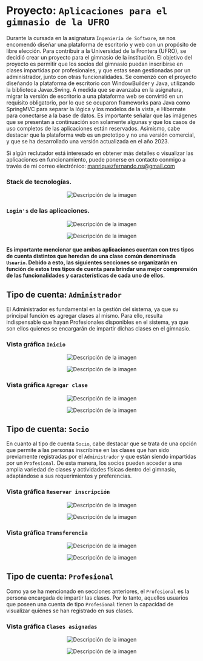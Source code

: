 # Proyecto: ```Aplicaciones para el gimnasio de la UFRO```

Durante la cursada en la asignatura ```Ingeniería de Software```, se nos encomendó diseñar una plataforma de escritorio y web con un propósito de libre elección. Para contribuir a la Universidad de la Frontera (UFRO), se decidió crear un proyecto para el gimnasio de la institución. El objetivo del proyecto es permitir que los socios del gimnasio puedan inscribirse en clases impartidas por profesionales, y que estas sean gestionadas por un administrador, junto con otras funcionalidades. Se comenzó con el proyecto diseñando la plataforma de escritorio con WindowBuilder y Java, utilizando la biblioteca Javax.Swing. A medida que se avanzaba en la asignatura, migrar la versión de escritorio a una plataforma web se convirtió en un requisito obligatorio, por lo que se ocuparon frameworks para Java como SpringMVC para separar la lógica y los modelos de la vista, e Hibernate para conectarse a la base de datos. Es importante señalar que las imágenes que se presentan a continuación son solamente algunas y que los casos de uso completos de las aplicaciones están reservados. Asimismo, cabe destacar que la plataforma web es un prototipo y no una versión comercial, y que se ha desarrollado una versión actualizada en el año 2023.

Si algún reclutador está interesado en obtener más detalles o visualizar las aplicaciones en funcionamiento, puede ponerse en contacto conmigo a través de mi correo 
electrónico: manriquezfernando.ns@gmail.com

### Stack de tecnologías.
<p align="center">
  <img src="./IMG/StackTec.PNG" alt="Descripción de la imagen">
</p>


### ```Login's``` de las aplicaciones.

<p align="center">
  <img src="./IMG/LoginWEB.PNG" alt="Descripción de la imagen">
</p>
<p align="center">
  <img src="./IMG/LoginDesktop.PNG" alt="Descripción de la imagen">
</p>

#### Es importante mencionar que ambas aplicaciones cuentan con tres tipos de cuenta distintos que heredan de una clase común denominada ```Usuario```. Debido a esto, las siguientes secciones se organizarán en función de estos tres tipos de cuenta para brindar una mejor comprensión de las funcionalidades y características de cada uno de ellos.
## Tipo de cuenta: ```Administrador```
El Administrador es fundamental en la gestión del sistema, ya que su principal función es agregar clases al mismo. Para ello, resulta indispensable que hayan Profesionales disponibles en el sistema, ya que son ellos quienes se encargarán de impartir dichas clases en el gimnasio.

### Vista gráfica ```Inicio```
<p align="center">
  <img src="./IMG/W-InicioAdmin.PNG" alt="Descripción de la imagen">
</p>
<p align="center">
  <img src="./IMG/D-InicioAdmin.PNG" alt="Descripción de la imagen">
</p>

### Vista gráfica ```Agregar clase```
<p align="center">
  <img src="./IMG/W-RCAdmin.PNG" alt="Descripción de la imagen">
</p>
<p align="center">
  <img src="./IMG/D-RCAdmin.PNG" alt="Descripción de la imagen">
</p>

## Tipo de cuenta: ```Socio```
En cuanto al tipo de cuenta ```Socio```, cabe destacar que se trata de una opción que permite a las personas inscribirse en las clases que han sido previamente registradas por el ```Administrador``` y que están siendo impartidas por un ```Profesional```. De esta manera, los socios pueden acceder a una amplia variedad de clases y actividades físicas dentro del gimnasio, adaptándose a sus requerimientos y preferencias.

### Vista gráfica ```Reservar inscripción```
<p align="center">
  <img src="./IMG/W-ReservarSocio.PNG" alt="Descripción de la imagen">
</p>
<p align="center">
  <img src="./IMG/D-ReservarSocio.PNG" alt="Descripción de la imagen">
</p>

### Vista gráfica ```Transferencia```
<p align="center">
  <img src="./IMG/W-Transferencia.PNG" alt="Descripción de la imagen">
</p>
<p align="center">
  <img src="./IMG/D-Transferencia.PNG" alt="Descripción de la imagen">
</p>

## Tipo de cuenta: ```Profesional```
Como ya se ha mencionado en secciones anteriores, el ```Profesional``` es la persona encargada de impartir las clases. Por lo tanto, aquellos usuarios que poseen una cuenta de tipo ```Profesional``` tienen la capacidad de visualizar quiénes se han registrado en sus clases.

### Vista gráfica ```Clases asignadas```
<p align="center">
  <img src="./IMG/W-Profesional.PNG" alt="Descripción de la imagen">
</p>
<p align="center">
  <img src="./IMG/D-Profesional.PNG" alt="Descripción de la imagen">
</p>